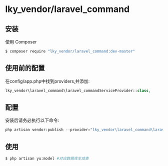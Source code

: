 # lky_vendor/laravel_command

## 安装

使用 Composer

``` bash
$ composer require "lky_vendor/laravel_command:dev-master"
```

## 使用前的配置
在config/app.php中找到providers,并添加:
``` php
lky_vendor\laravel_command\laravel_commandServiceProvider::class,
```

## 配置
安装后请务必执行以下命令:
``` php
php artisan vendor:publish --provider="lky_vendor\laravel_command\laravel_commandServiceProvider"
```
## 使用

``` bash
$ php artisan yu:model #对应数据库生成表
```

